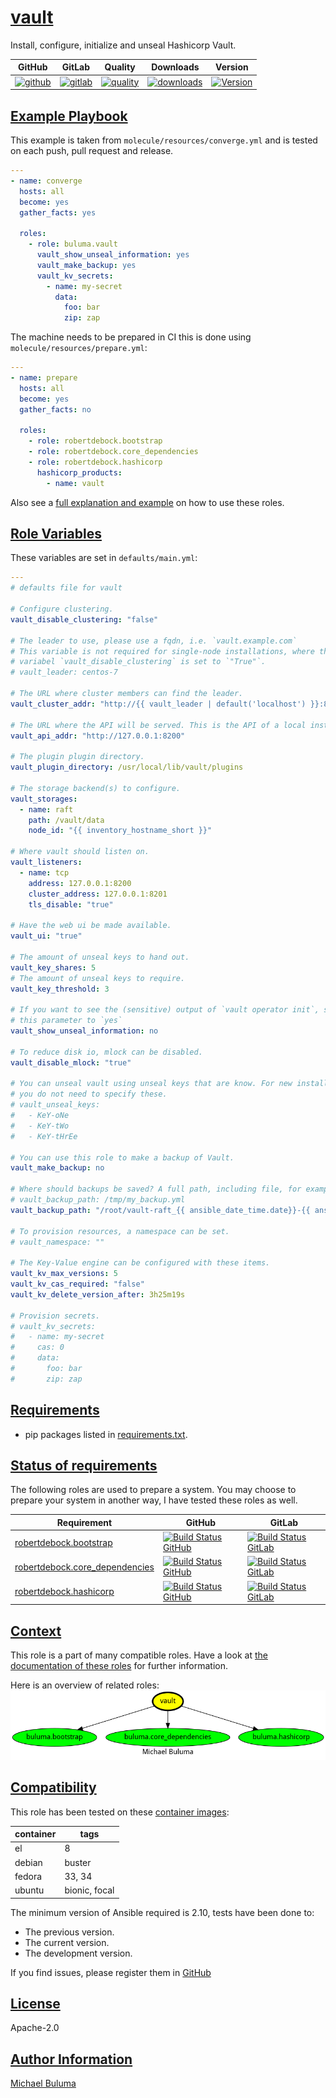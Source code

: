 # [vault](#vault)

Install, configure, initialize and unseal Hashicorp Vault.

|GitHub|GitLab|Quality|Downloads|Version|
|------|------|-------|---------|-------|
|[![github](https://github.com/robertdebock/ansible-role-vault/workflows/Ansible%20Molecule/badge.svg)](https://github.com/robertdebock/ansible-role-vault/actions)|[![gitlab](https://gitlab.com/robertdebock/ansible-role-vault/badges/master/pipeline.svg)](https://gitlab.com/robertdebock/ansible-role-vault)|[![quality](https://img.shields.io/ansible/quality/50255)](https://galaxy.ansible.com/buluma/vault)|[![downloads](https://img.shields.io/ansible/role/d/50255)](https://galaxy.ansible.com/buluma/vault)|[![Version](https://img.shields.io/github/release/buluma/ansible-role-vault.svg)](https://github.com/buluma/ansible-role-vault/releases/)|

## [Example Playbook](#example-playbook)

This example is taken from `molecule/resources/converge.yml` and is tested on each push, pull request and release.
```yaml
---
- name: converge
  hosts: all
  become: yes
  gather_facts: yes

  roles:
    - role: buluma.vault
      vault_show_unseal_information: yes
      vault_make_backup: yes
      vault_kv_secrets:
        - name: my-secret
          data:
            foo: bar
            zip: zap
```

The machine needs to be prepared in CI this is done using `molecule/resources/prepare.yml`:
```yaml
---
- name: prepare
  hosts: all
  become: yes
  gather_facts: no

  roles:
    - role: robertdebock.bootstrap
    - role: robertdebock.core_dependencies
    - role: robertdebock.hashicorp
      hashicorp_products:
        - name: vault
```

Also see a [full explanation and example](https://buluma.github.io/how-to-use-these-roles.html) on how to use these roles.

## [Role Variables](#role-variables)

These variables are set in `defaults/main.yml`:
```yaml
---
# defaults file for vault

# Configure clustering.
vault_disable_clustering: "false"

# The leader to use, please use a fqdn, i.e. `vault.example.com`
# This variable is not required for single-node installations, where the
# variabel `vault_disable_clustering` is set to `"True"`.
# vault_leader: centos-7

# The URL where cluster members can find the leader.
vault_cluster_addr: "http://{{ vault_leader | default('localhost') }}:8201"

# The URL where the API will be served. This is the API of a local instance.
vault_api_addr: "http://127.0.0.1:8200"

# The plugin plugin directory.
vault_plugin_directory: /usr/local/lib/vault/plugins

# The storage backend(s) to configure.
vault_storages:
  - name: raft
    path: /vault/data
    node_id: "{{ inventory_hostname_short }}"

# Where vault should listen on.
vault_listeners:
  - name: tcp
    address: 127.0.0.1:8200
    cluster_address: 127.0.0.1:8201
    tls_disable: "true"

# Have the web ui be made available.
vault_ui: "true"

# The amount of unseal keys to hand out.
vault_key_shares: 5
# The amount of unseal keys to require.
vault_key_threshold: 3

# If you want to see the (sensitive) output of `vault operator init`, set
# this parameter to `yes`
vault_show_unseal_information: no

# To reduce disk io, mlock can be disabled.
vault_disable_mlock: "true"

# You can unseal vault using unseal keys that are know. For new installations
# you do not need to specify these.
# vault_unseal_keys:
#   - KeY-oNe
#   - KeY-tWo
#   - KeY-tHrEe

# You can use this role to make a backup of Vault.
vault_make_backup: no

# Where should backups be saved? A full path, including file, for example:
# vault_backup_path: /tmp/my_backup.yml
vault_backup_path: "/root/vault-raft_{{ ansible_date_time.date}}-{{ ansible_date_time.hour }}{{ ansible_date_time.minute }}.snapshot"

# To provision resources, a namespace can be set.
# vault_namespace: ""

# The Key-Value engine can be configured with these items.
vault_kv_max_versions: 5
vault_kv_cas_required: "false"
vault_kv_delete_version_after: 3h25m19s

# Provision secrets.
# vault_kv_secrets:
#   - name: my-secret
#     cas: 0
#     data:
#       foo: bar
#       zip: zap
```

## [Requirements](#requirements)

- pip packages listed in [requirements.txt](https://github.com/buluma/ansible-role-vault/blob/master/requirements.txt).

## [Status of requirements](#status-of-requirements)

The following roles are used to prepare a system. You may choose to prepare your system in another way, I have tested these roles as well.

| Requirement | GitHub | GitLab |
|-------------|--------|--------|
|[robertdebock.bootstrap](https://galaxy.ansible.com/robertdebock/bootstrap)|[![Build Status GitHub](https://github.com/robertdebock/ansible-role-bootstrap/workflows/Ansible%20Molecule/badge.svg)](https://github.com/robertdebock/ansible-role-bootstrap/actions)|[![Build Status GitLab ](https://gitlab.com/robertdebock/ansible-role-bootstrap/badges/master/pipeline.svg)](https://gitlab.com/robertdebock/ansible-role-bootstrap)|
|[robertdebock.core_dependencies](https://galaxy.ansible.com/robertdebock/core_dependencies)|[![Build Status GitHub](https://github.com/robertdebock/ansible-role-core_dependencies/workflows/Ansible%20Molecule/badge.svg)](https://github.com/robertdebock/ansible-role-core_dependencies/actions)|[![Build Status GitLab ](https://gitlab.com/robertdebock/ansible-role-core_dependencies/badges/master/pipeline.svg)](https://gitlab.com/robertdebock/ansible-role-core_dependencies)|
|[robertdebock.hashicorp](https://galaxy.ansible.com/robertdebock/hashicorp)|[![Build Status GitHub](https://github.com/robertdebock/ansible-role-hashicorp/workflows/Ansible%20Molecule/badge.svg)](https://github.com/robertdebock/ansible-role-hashicorp/actions)|[![Build Status GitLab ](https://gitlab.com/robertdebock/ansible-role-hashicorp/badges/master/pipeline.svg)](https://gitlab.com/robertdebock/ansible-role-hashicorp)|

## [Context](#context)

This role is a part of many compatible roles. Have a look at [the documentation of these roles](https://buluma.co.ke/) for further information.

Here is an overview of related roles:
![dependencies](https://raw.githubusercontent.com/buluma/ansible-role-vault/png/requirements.png "Dependencies")

## [Compatibility](#compatibility)

This role has been tested on these [container images](https://hub.docker.com/u/buluma):

|container|tags|
|---------|----|
|el|8|
|debian|buster|
|fedora|33, 34|
|ubuntu|bionic, focal|

The minimum version of Ansible required is 2.10, tests have been done to:

- The previous version.
- The current version.
- The development version.



If you find issues, please register them in [GitHub](https://github.com/buluma/ansible-role-vault/issues)

## [License](#license)

Apache-2.0


## [Author Information](#author-information)

[Michael Buluma](https://buluma.co.ke/)
